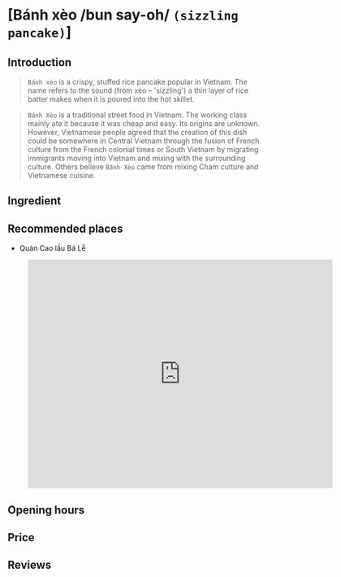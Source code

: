 # [Bánh xèo /bun say-oh/ `(sizzling pancake)`]

## Introduction
> `Bánh xèo` is a crispy, stuffed rice pancake popular in Vietnam. The name refers to the sound (from xèo – 'sizzling') a thin layer of rice batter makes when it is poured into the hot skillet.

> `Bánh Xèo` is a traditional street food in Vietnam. The working class mainly ate it because it was cheap and easy. Its origins are unknown. However, Vietnamese people agreed that the creation of this dish could be somewhere in Central Vietnam through the fusion of French culture from the French colonial times or South Vietnam by migrating immigrants moving into Vietnam and mixing with the surrounding culture. Others believe `Bánh Xèo` came from mixing Cham culture and Vietnamese cuisine.

## Ingredient

## Recommended places

 - Quán Cao lầu Bá Lễ
<figure class="map-container">
  <iframe src="https://www.google.com/maps/embed?pb=!1m18!1m12!1m3!1d3837.5641874119538!2d108.32683767518395!3d15.879486744489427!2m3!1f0!2f0!3f0!3m2!1i1024!2i768!4f13.1!3m3!1m2!1s0x31420f71eb624fe5%3A0x9c6b44c16d48e10d!2zUXXDoW4gQ2FvIGzhuqd1IELDoSBM4buFIC0gUXXDoW4gQ2FvIEzhuqd1IG5nb24gdOG6oWkgSOG7mWkgQW4gfCDtmLjsnbTslYgg66Gc7LusIOunm-ynkSAtIDE5NzbrhYTrj4TrtoDthLAg7ZaJ7JmU6rOg!5e0!3m2!1sen!2s!4v1688192217612!5m2!1sen!2s" width="600" height="450" style="border:0;" allowfullscreen="" loading="lazy" referrerpolicy="no-referrer-when-downgrade"></iframe>
</figure>

## Opening hours

## Price

## Reviews
